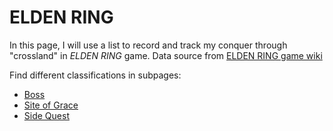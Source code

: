 # ELDEN RING

In this page, I will use a list to record and track my conquer through "crossland" in *ELDEN RING* game. Data source from [ELDEN RING game wiki](https://eldenring.wiki.fextralife.com/Elden+Ring+Wiki)

Find different classifications in subpages:

- [Boss](boss.md)
- [Site of Grace](grace.md)
- [Side Quest](side_quest.md)

